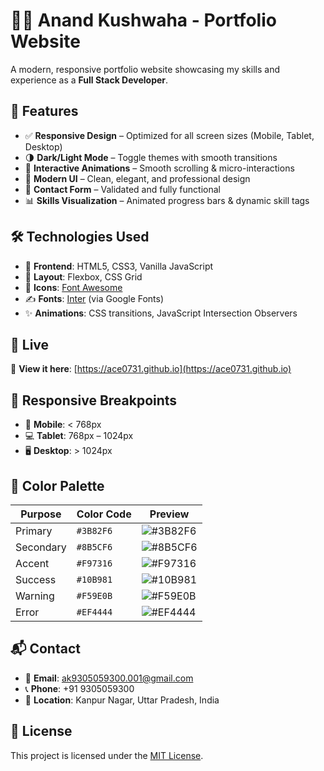 # 👨‍💻 Anand Kushwaha - Portfolio Website

A modern, responsive portfolio website showcasing my skills and experience as a **Full Stack Developer**.

## 🌟 Features

- ✅ **Responsive Design** – Optimized for all screen sizes (Mobile, Tablet, Desktop)  
- 🌗 **Dark/Light Mode** – Toggle themes with smooth transitions  
- 🎯 **Interactive Animations** – Smooth scrolling & micro-interactions  
- 🧩 **Modern UI** – Clean, elegant, and professional design  
- 📨 **Contact Form** – Validated and fully functional  
- 📊 **Skills Visualization** – Animated progress bars & dynamic skill tags

## 🛠️ Technologies Used

- 🎨 **Frontend**: HTML5, CSS3, Vanilla JavaScript  
- 🧱 **Layout**: Flexbox, CSS Grid  
- 🎴 **Icons**: [Font Awesome](https://fontawesome.com)  
- ✍️ **Fonts**: [Inter](https://fonts.google.com/specimen/Inter) (via Google Fonts)  
- ✨ **Animations**: CSS transitions, JavaScript Intersection Observers

## 🚀 Live

🔗 **View it here**: [https://ace0731.github.io](https://ace0731.github.io)

## 📱 Responsive Breakpoints

- 📱 **Mobile**: < 768px  
- 💻 **Tablet**: 768px – 1024px  
- 🖥️ **Desktop**: > 1024px

## 🎨 Color Palette

| Purpose   | Color Code | Preview                                                                 |
|-----------|------------|-------------------------------------------------------------------------|
| Primary   | `#3B82F6`  | ![#3B82F6](https://placehold.co/15x15/3B82F6/3B82F6.png)                 |
| Secondary | `#8B5CF6`  | ![#8B5CF6](https://placehold.co/15x15/8B5CF6/8B5CF6.png)                 |
| Accent    | `#F97316`  | ![#F97316](https://placehold.co/15x15/F97316/F97316.png)                 |
| Success   | `#10B981`  | ![#10B981](https://placehold.co/15x15/10B981/10B981.png)                 |
| Warning   | `#F59E0B`  | ![#F59E0B](https://placehold.co/15x15/F59E0B/F59E0B.png)                 |
| Error     | `#EF4444`  | ![#EF4444](https://placehold.co/15x15/EF4444/EF4444.png)                 |

## 📬 Contact

- 📧 **Email**: [ak9305059300.001@gmail.com](mailto:ak9305059300.001@gmail.com)  
- 📞 **Phone**: +91 9305059300  
- 📍 **Location**: Kanpur Nagar, Uttar Pradesh, India

## 📄 License

This project is licensed under the [MIT License](LICENSE).
